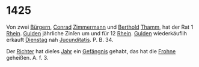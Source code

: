 # 1425

Von zwei [Bürgern](../../register/worte/bürgern.md), [Conrad](../../register/worte/conrad.md) [Zimmermann](../../register/worte/zimmermann.md) und [Berthold](../../register/worte/berthold.md)
[Thamm](../../register/worte/thamm.md), hat der Rat 1 [Rhein](../../register/worte/rhein.md). [Gulden](../../register/worte/gulden.md) jährliche Zinſen
um und für 12 [Rhein](../../register/worte/rhein.md). [Gulden](../../register/worte/gulden.md) wiederkäuflih erkauft
[Dienstag](../../register/worte/dienstag.md) nah [Jucunditatis](../../register/worte/jucunditatis.md). P. B. 34.

Der [Richter](../../register/worte/richter.md) hat dieſes [Jahr](../../register/worte/jahr.md) ein [Gefängnis](../../register/worte/gefängnis.md) gehabt,
das hat die [Frohne](../../register/worte/frohne.md) geheißen. A. f. 3.
